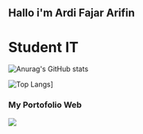 ## Hallo i'm Ardi Fajar Arifin
# Student IT


![Anurag's GitHub stats](https://github-readme-stats.vercel.app/api?username=ardifjar443&show_icons=true&theme=radical)

![Top Langs](https://github-readme-stats.vercel.app/api/top-langs/?username=ardifjar443&layout=donut-vertical&theme=radical)]

### My Portofolio Web
<p>
    <a href="https://ardifjar443.github.io" target="blank"><img src="https://img.shields.io/badge/Website-https://ardifjar443.github.io.id-green?" /></a>
    
</p>
